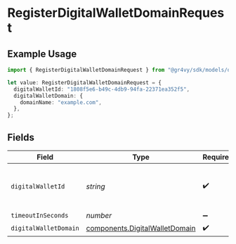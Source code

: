 # RegisterDigitalWalletDomainRequest

## Example Usage

```typescript
import { RegisterDigitalWalletDomainRequest } from "@gr4vy/sdk/models/operations";

let value: RegisterDigitalWalletDomainRequest = {
  digitalWalletId: "1808f5e6-b49c-4db9-94fa-22371ea352f5",
  digitalWalletDomain: {
    domainName: "example.com",
  },
};
```

## Fields

| Field                                                                            | Type                                                                             | Required                                                                         | Description                                                                      | Example                                                                          |
| -------------------------------------------------------------------------------- | -------------------------------------------------------------------------------- | -------------------------------------------------------------------------------- | -------------------------------------------------------------------------------- | -------------------------------------------------------------------------------- |
| `digitalWalletId`                                                                | *string*                                                                         | :heavy_check_mark:                                                               | The ID of the digital wallet to remove a domain for.                             | 1808f5e6-b49c-4db9-94fa-22371ea352f5                                             |
| `timeoutInSeconds`                                                               | *number*                                                                         | :heavy_minus_sign:                                                               | N/A                                                                              |                                                                                  |
| `digitalWalletDomain`                                                            | [components.DigitalWalletDomain](../../models/components/digitalwalletdomain.md) | :heavy_check_mark:                                                               | N/A                                                                              |                                                                                  |